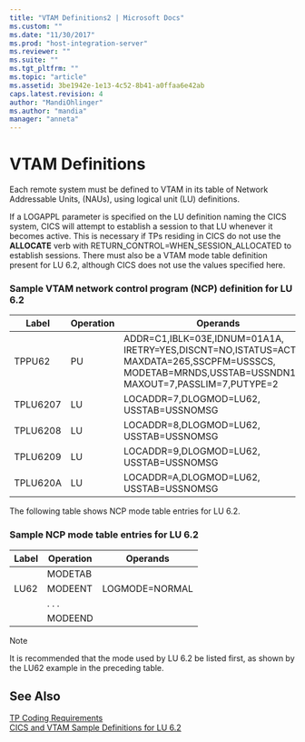 ```yaml
---
title: "VTAM Definitions2 | Microsoft Docs"
ms.custom: ""
ms.date: "11/30/2017"
ms.prod: "host-integration-server"
ms.reviewer: ""
ms.suite: ""
ms.tgt_pltfrm: ""
ms.topic: "article"
ms.assetid: 3be1942e-1e13-4c52-8b41-a0ffaa6e42ab
caps.latest.revision: 4
author: "MandiOhlinger"
ms.author: "mandia"
manager: "anneta"
---
```

# VTAM Definitions
Each remote system must be defined to VTAM in its table of Network Addressable Units, (NAUs), using logical unit (LU) definitions.  
  
 If a LOGAPPL parameter is specified on the LU definition naming the CICS system, CICS will attempt to establish a session to that LU whenever it becomes active. This is necessary if TPs residing in CICS do not use the **ALLOCATE** verb with RETURN_CONTROL=WHEN_SESSION_ALLOCATED to establish sessions. There must also be a VTAM mode table definition present for LU 6.2, although CICS does not use the values specified here.  
  
### Sample VTAM network control program (NCP) definition for LU 6.2  
  
|Label|Operation|Operands|  
|-----------|---------------|--------------|  
|TPPU62|PU|ADDR=C1,IBLK=03E,IDNUM=01A1A, IRETRY=YES,DISCNT=NO,ISTATUS=ACTIVE, MAXDATA=265,SSCPFM=USSSCS, MODETAB=MRNDS,USSTAB=USSNDN1, MAXOUT=7,PASSLIM=7,PUTYPE=2|  
|TPLU6207|LU|LOCADDR=7,DLOGMOD=LU62, USSTAB=USSNOMSG|  
|TPLU6208|LU|LOCADDR=8,DLOGMOD=LU62, USSTAB=USSNOMSG|  
|TPLU6209|LU|LOCADDR=9,DLOGMOD=LU62, USSTAB=USSNOMSG|  
|TPLU620A|LU|LOCADDR=A,DLOGMOD=LU62, USSTAB=USSNOMSG|  
  
 The following table shows NCP mode table entries for LU 6.2.  
  
### Sample NCP mode table entries for LU 6.2  
  
|Label|Operation|Operands|  
|-----------|---------------|--------------|  
||MODETAB||  
|LU62|MODEENT|LOGMODE=NORMAL|  
||. . .||  
||MODEEND||  
  
> [!NOTE]
>  It is recommended that the mode used by LU 6.2 be listed first, as shown by the LU62 example in the preceding table.  
  
## See Also  
 [TP Coding Requirements](../core/tp-coding-requirements1.md)   
 [CICS and VTAM Sample Definitions for LU 6.2](../core/cics-and-vtam-sample-definitions-for-lu-6-21.md)